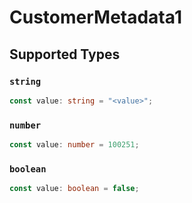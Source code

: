 # CustomerMetadata1


## Supported Types

### `string`

```typescript
const value: string = "<value>";
```

### `number`

```typescript
const value: number = 100251;
```

### `boolean`

```typescript
const value: boolean = false;
```

